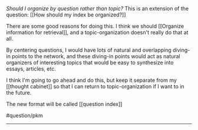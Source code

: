 *Should I organize by question rather than topic?* This is an extension of the question: [[How should my index be organized?]]

There are some good reasons for doing this. I think we should [[Organize information for retrieval]], and a topic-organization doesn't really do that at all. 

By centering questions, I would have lots of natural and overlapping diving-in points to the network, and these diving-in points would act as natural organizers of interesting topics that would be easy to synthesize into essays, articles, etc. 

I think I'm going to go ahead and do this, but keep it separate from my [[thought cabinet]] so that I can return to topic-organization if I want to in the future. 

The new format will be called [[question index]]

#question/pkm 

---
